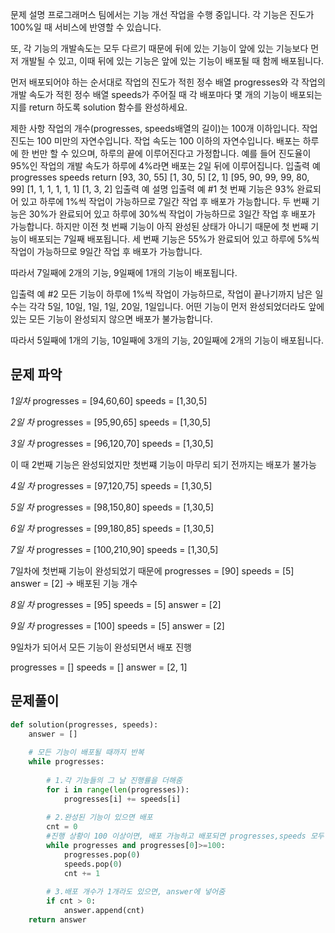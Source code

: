 문제 설명
프로그래머스 팀에서는 기능 개선 작업을 수행 중입니다. 각 기능은 진도가 100%일 때 서비스에 반영할 수 있습니다.

또, 각 기능의 개발속도는 모두 다르기 때문에 뒤에 있는 기능이 앞에 있는 기능보다 먼저 개발될 수 있고, 이때 뒤에 있는 기능은 앞에 있는 기능이 배포될 때 함께 배포됩니다.

먼저 배포되어야 하는 순서대로 작업의 진도가 적힌 정수 배열 progresses와 각 작업의 개발 속도가 적힌 정수 배열 speeds가 주어질 때 각 배포마다 몇 개의 기능이 배포되는지를 return 하도록 solution 함수를 완성하세요.

제한 사항
작업의 개수(progresses, speeds배열의 길이)는 100개 이하입니다.
작업 진도는 100 미만의 자연수입니다.
작업 속도는 100 이하의 자연수입니다.
배포는 하루에 한 번만 할 수 있으며, 하루의 끝에 이루어진다고 가정합니다. 예를 들어 진도율이 95%인 작업의 개발 속도가 하루에 4%라면 배포는 2일 뒤에 이루어집니다.
입출력 예
progresses	speeds	return
[93, 30, 55]	[1, 30, 5]	[2, 1]
[95, 90, 99, 99, 80, 99]	[1, 1, 1, 1, 1, 1]	[1, 3, 2]
입출력 예 설명
입출력 예 #1
첫 번째 기능은 93% 완료되어 있고 하루에 1%씩 작업이 가능하므로 7일간 작업 후 배포가 가능합니다.
두 번째 기능은 30%가 완료되어 있고 하루에 30%씩 작업이 가능하므로 3일간 작업 후 배포가 가능합니다. 하지만 이전 첫 번째 기능이 아직 완성된 상태가 아니기 때문에 첫 번째 기능이 배포되는 7일째 배포됩니다.
세 번째 기능은 55%가 완료되어 있고 하루에 5%씩 작업이 가능하므로 9일간 작업 후 배포가 가능합니다.

따라서 7일째에 2개의 기능, 9일째에 1개의 기능이 배포됩니다.

입출력 예 #2
모든 기능이 하루에 1%씩 작업이 가능하므로, 작업이 끝나기까지 남은 일수는 각각 5일, 10일, 1일, 1일, 20일, 1일입니다. 어떤 기능이 먼저 완성되었더라도 앞에 있는 모든 기능이 완성되지 않으면 배포가 불가능합니다.

따라서 5일째에 1개의 기능, 10일째에 3개의 기능, 20일째에 2개의 기능이 배포됩니다.

## 문제 파악
*1일차*
progresses = [94,60,60]
speeds = [1,30,5]

*2일 차*
progresses = [95,90,65]
speeds = [1,30,5]

*3일 차*
progresses = [96,120,70]
speeds = [1,30,5]

이 때 2번째 기능은 완성되었지만 첫번쨰 기능이 마무리 되기 전까지는 배포가 불가능

*4일 차*
progresses = [97,120,75] 
speeds = [1,30,5]

*5일 차*
progresses = [98,150,80]
speeds = [1,30,5]

*6일 차*
progresses = [99,180,85]
speeds = [1,30,5]

*7일 차*
progresses = [100,210,90]
speeds = [1,30,5]

7일차에 첫번째 기능이 완성되었기 때문에
progresses = [90]
speeds = [5]
answer = [2]
-> 배포된 기능 개수

*8일 차*
progresses = [95]
speeds = [5]
answer = [2]

*9일 차*
progresses = [100]
speeds = [5]
answer = [2]

9일차가 되어서 모든 기능이 완성되면서 배포 진행

progresses = [] 
speeds = [] 
answer = [2, 1]

## 문제풀이

``` python
def solution(progresses, speeds):
    answer = []
    
    # 모든 기능이 배포될 때까지 반복
    while progresses:
        
        # 1.각 기능들의 그 날 진행률을 더해줌
        for i in range(len(progresses)):
            progresses[i] += speeds[i]
        
        # 2.완성된 기능이 있으면 배포
        cnt = 0
        #진행 상황이 100 이상이면, 배포 가능하고 배포되면 progresses,speeds 모두 제거
        while progresses and progresses[0]>=100:
            progresses.pop(0)
            speeds.pop(0)
            cnt += 1
            
        # 3.배포 개수가 1개라도 있으면, answer에 넣어줌
        if cnt > 0:
            answer.append(cnt)
    return answer
```